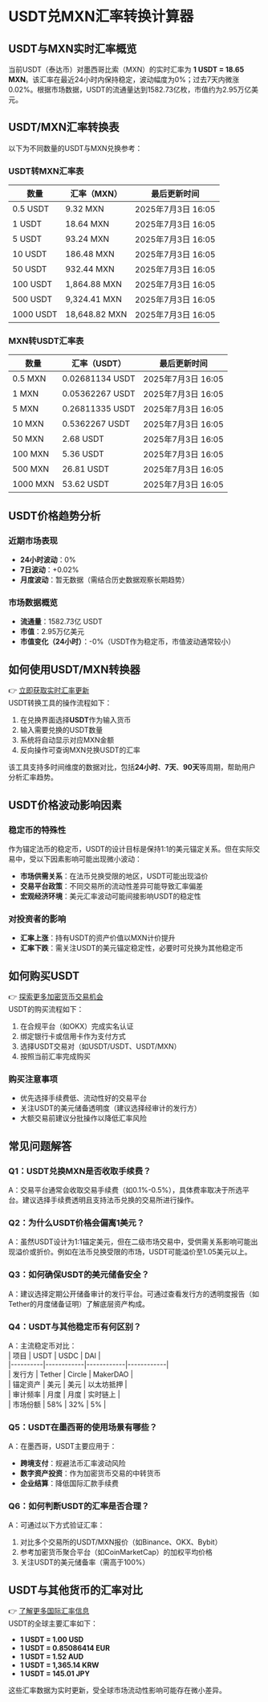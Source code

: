 # USDT兑MXN汇率转换计算器

## USDT与MXN实时汇率概览

当前USDT（泰达币）对墨西哥比索（MXN）的实时汇率为 **1 USDT = 18.65 MXN**。该汇率在最近24小时内保持稳定，波动幅度为0%；过去7天内微涨0.02%。根据市场数据，USDT的流通量达到1582.73亿枚，市值约为2.95万亿美元。

## USDT/MXN汇率转换表

以下为不同数量的USDT与MXN兑换参考：

### USDT转MXN汇率表
| 数量       | 汇率（MXN） | 最后更新时间       |
|----------|------------|------------------|
| 0.5 USDT | 9.32 MXN   | 2025年7月3日 16:05 |
| 1 USDT   | 18.64 MXN  | 2025年7月3日 16:05 |
| 5 USDT   | 93.24 MXN  | 2025年7月3日 16:05 |
| 10 USDT  | 186.48 MXN | 2025年7月3日 16:05 |
| 50 USDT  | 932.44 MXN | 2025年7月3日 16:05 |
| 100 USDT | 1,864.88 MXN | 2025年7月3日 16:05 |
| 500 USDT | 9,324.41 MXN | 2025年7月3日 16:05 |
| 1000 USDT | 18,648.82 MXN | 2025年7月3日 16:05 |

### MXN转USDT汇率表
| 数量       | 汇率（USDT） | 最后更新时间       |
|----------|--------------|------------------|
| 0.5 MXN  | 0.02681134 USDT | 2025年7月3日 16:05 |
| 1 MXN    | 0.05362267 USDT | 2025年7月3日 16:05 |
| 5 MXN    | 0.26811335 USDT | 2025年7月3日 16:05 |
| 10 MXN   | 0.5362267 USDT | 2025年7月3日 16:05 |
| 50 MXN   | 2.68 USDT     | 2025年7月3日 16:05 |
| 100 MXN  | 5.36 USDT     | 2025年7月3日 16:05 |
| 500 MXN  | 26.81 USDT    | 2025年7月3日 16:05 |
| 1000 MXN | 53.62 USDT    | 2025年7月3日 16:05 |

## USDT价格趋势分析

### 近期市场表现
- **24小时波动**：0%  
- **7日波动**：+0.02%  
- **月度波动**：暂无数据（需结合历史数据观察长期趋势）

### 市场数据概览
- **流通量**：1582.73亿 USDT  
- **市值**：2.95万亿美元  
- **市值变化（24小时）**：-0%（USDT作为稳定币，市值波动通常较小）

## 如何使用USDT/MXN转换器

👉 [立即获取实时汇率更新](https://bit.ly/okx_welcome)  
USDT转换工具的操作流程如下：  
1. 在兑换界面选择**USDT**作为输入货币  
2. 输入需要兑换的USDT数量  
3. 系统将自动显示对应MXN金额  
4. 反向操作可查询MXN兑换USDT的汇率  

该工具支持多时间维度的数据对比，包括**24小时**、**7天**、**90天**等周期，帮助用户分析汇率趋势。

## USDT价格波动影响因素

### 稳定币的特殊性
作为锚定法币的稳定币，USDT的设计目标是保持1:1的美元锚定关系。但在实际交易中，受以下因素影响可能出现微小波动：  
- **市场供需关系**：在法币兑换受限的地区，USDT可能出现溢价  
- **交易平台政策**：不同交易所的流动性差异可能导致汇率偏差  
- **宏观经济环境**：美元汇率波动可能间接影响USDT的稳定性  

### 对投资者的影响
- **汇率上涨**：持有USDT的资产价值以MXN计价提升  
- **汇率下跌**：需关注USDT的美元锚定稳定性，必要时可兑换为其他稳定币  

## 如何购买USDT

👉 [探索更多加密货币交易机会](https://bit.ly/okx_welcome)  
USDT的购买流程如下：  
1. 在合规平台（如OKX）完成实名认证  
2. 绑定银行卡或信用卡作为支付方式  
3. 选择USDT交易对（如USDT/USDT、USDT/MXN）  
4. 按照当前汇率完成购买  

### 购买注意事项
- 优先选择手续费低、流动性好的交易平台  
- 关注USDT的美元储备透明度（建议选择经审计的发行方）  
- 大额交易前建议分批操作以降低汇率风险  

## 常见问题解答

### Q1：USDT兑换MXN是否收取手续费？
A：交易平台通常会收取交易手续费（如0.1%-0.5%），具体费率取决于所选平台。建议选择手续费透明且支持法币兑换的交易所进行操作。

### Q2：为什么USDT价格会偏离1美元？
A：虽然USDT设计为1:1锚定美元，但在二级市场交易中，受供需关系影响可能出现溢价或折价。例如在法币兑换受限的市场，USDT可能溢价至1.05美元以上。

### Q3：如何确保USDT的美元储备安全？
A：建议选择定期公开储备审计的发行平台。可通过查看发行方的透明度报告（如Tether的月度储备证明）了解底层资产构成。

### Q4：USDT与其他稳定币有何区别？
A：主流稳定币对比：  
| 项目       | USDT       | USDC       | DAI        |  
|----------|------------|------------|------------|  
| 发行方    | Tether     | Circle     | MakerDAO   |  
| 锚定资产  | 美元       | 美元       | 以太坊抵押 |  
| 审计频率  | 月度       | 月度       | 实时链上   |  
| 市场份额  | 58%        | 32%        | 5%         |  

### Q5：USDT在墨西哥的使用场景有哪些？
A：在墨西哥，USDT主要应用于：  
- **跨境支付**：规避法币汇率波动风险  
- **数字资产投资**：作为加密货币交易的中转货币  
- **企业结算**：降低国际汇款手续费  

### Q6：如何判断USDT的汇率是否合理？
A：可通过以下方式验证汇率：  
1. 对比多个交易所的USDT/MXN报价（如Binance、OKX、Bybit）  
2. 参考加密货币聚合平台（如CoinMarketCap）的加权平均价格  
3. 关注USDT的美元储备率（需高于100%）  

## USDT与其他货币的汇率对比

👉 [了解更多国际汇率信息](https://bit.ly/okx_welcome)  
USDT的全球主要汇率如下：  
- **1 USDT = 1.00 USD**  
- **1 USDT = 0.85086414 EUR**  
- **1 USDT = 1.52 AUD**  
- **1 USDT = 1,365.14 KRW**  
- **1 USDT = 145.01 JPY**  

这些汇率数据为实时更新，受全球市场流动性影响可能存在微小差异。